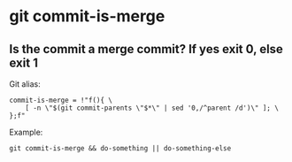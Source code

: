 # git commit-is-merge 

## Is the commit a merge commit? If yes exit 0, else exit 1

Git alias:

```git
commit-is-merge = !"f(){ \
    [ -n \"$(git commit-parents \"$*\" | sed '0,/^parent /d')\" ]; \
};f"
```

Example:

```shell
git commit-is-merge && do-something || do-something-else
```
